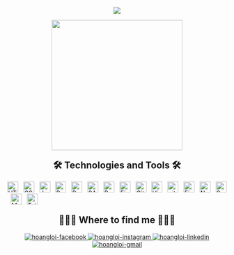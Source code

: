 <p align="center">
  <a href="https://github.com/hoangloi-nt"><img src="https://readme-typing-svg.herokuapp.com?font=SF+Mono&size=22&center=true&vCenter=true&width=450&lines=Hello+.+.+.;My+name+is+Nguyen+Tran+Hoang+Loi;I+am+Front-end+Developer"></a>
</p>

<div align="center">
  <img src="https://media4.giphy.com/media/VbnUQpnihPSIgIXuZv/giphy.gif" height=300 />
</div>

<h2 align="center" style="margin-top: 20px">🛠 Technologies and Tools 🛠</h2>
<span><img src="https://img.shields.io/badge/HTML5-282C34?logo=html5&logoColor=E34F26" alt="HTML5 logo" title="HTML5" height="25" /></span>
&nbsp;
<span><img src="https://img.shields.io/badge/CSS3-282C34?logo=css3&logoColor=1572B6" alt="CSS3 logo" title="CSS3" height="25" /></span>
&nbsp;
<span><img src="https://img.shields.io/badge/JavaScript-282C34?logo=javascript&logoColor=F7DF1E" alt="JavaScript logo" title="JavaScript" height="25" /></span>
&nbsp;
<span><img src="https://img.shields.io/badge/ReactJS-282C34?logo=react&logoColor=61DAFB" alt="ReactJS logo" title="ReactJS" height="25" /></span>
&nbsp;
<span><img src="https://img.shields.io/badge/Redux-282C34?logo=redux&logoColor=764ABC" alt="Redux logo" title="Redux" height="25" /></span>
&nbsp;
<span><img src="https://img.shields.io/badge/Sass-282C34?logo=sass&logoColor=CC6699" alt="SASS logo" title="SASS" height="25" /></span>
&nbsp;
<span><img src="https://img.shields.io/badge/Bootstrap-282C34?logo=bootstrap&logoColor=7952B3" alt="Bootstrap logo" title="Bootstrap" height="25" /></span>
&nbsp;
<span><img src="https://img.shields.io/badge/Figma-282C34?logo=figma&logoColor=F24E1E" alt="Figma logo" title="Figma" height="25" /></span>
&nbsp;
<span><img src="https://img.shields.io/badge/GitHub-282C34?logo=GitHub&logoColor=#181717" alt="GitHub logo" title="GitHub" height="25" /></span>
&nbsp;
<span><img src="https://img.shields.io/badge/VS%20Code-282C34?logo=visual-studio-code&logoColor=007ACC" alt="Visual Studio Code logo" title="Visual Studio Code" height="25" /></span>
&nbsp;
<span><img src="https://img.shields.io/badge/git-282C34?logo=git&logoColor=F05032" alt="git logo" title="git" height="25" /></span>
&nbsp;
<span><img src="https://img.shields.io/badge/Firebase-282C34?logo=firebase&logoColor=FFCA28" alt="Firebase logo" title="Firebase" height="25" /></span>
&nbsp;
<span><img src="https://img.shields.io/badge/Node.js-282C34?logo=node.js&logoColor=00F200" alt="Node.js logo" title="Node.js" height="25" /></span>
&nbsp;
<span><img src="https://img.shields.io/badge/Swiper-282C34?logo=swiper&logoColor=6332F6" alt="Swiper.js logo" title="Swiper.js" height="25" /></span>
&nbsp;
<span><img src="https://img.shields.io/badge/MongoDB-282C34?logo=mongodb&logoColor=47A248" alt="MongoDB logo" title="MongoDB" height="25" /></span>
&nbsp;
<span><img src="https://img.shields.io/badge/Tailwind%20CSS-282C34?logo=tailwind-css&logoColor=38B2AC" alt="TailwindCSS logo" title="TailwindCSS" height="25" /></span>
&nbsp;

<h2 align="center" style="margin-top: 20px">👨🏻‍💻 Where to find me 👨🏻‍💻</h2>
<div align="center">
  <a href="https://www.facebook.com/nguyentranhoang.loi/" target="blank">
    <img src="https://img.icons8.com/bubbles/100/000000/facebook-new.png" alt="hoangloi-facebook" />
  </a>
  <a href="https://www.instagram.com/levin_nthl/" target="blank">
    <img src="https://img.icons8.com/bubbles/100/000000/instagram-new--v2.png" alt="hoangloi-instagram" />
  </a>
  <a href="https://www.linkedin.com/in/nguyen-tran-hoang-loi/" target="blank">
    <img src="https://img.icons8.com/bubbles/100/000000/linkedin.png" alt="hoangloi-linkedin" />
  </a>
  <a href="mailto:hoangloi015@gmail.com" target="top">
    <img src="https://img.icons8.com/bubbles/100/000000/gmail-new.png" alt="hoangloi-gmail" />
  </a>
</div>
